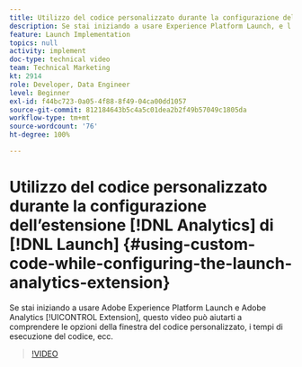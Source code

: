 ```yaml
---
title: Utilizzo del codice personalizzato durante la configurazione dell’estensione Analytics di Launch
description: Se stai iniziando a usare Experience Platform Launch, e l’estensione Adobe Analytics, questo video può aiutarti a comprendere le opzioni della finestra del codice personalizzato, la tempistica dell’esecuzione del codice, ecc.
feature: Launch Implementation
topics: null
activity: implement
doc-type: technical video
team: Technical Marketing
kt: 2914
role: Developer, Data Engineer
level: Beginner
exl-id: f44bc723-0a05-4f88-8f49-04ca00dd1057
source-git-commit: 812184643b5c4a5c01dea2b2f49b57049c1805da
workflow-type: tm+mt
source-wordcount: '76'
ht-degree: 100%

---
```


# Utilizzo del codice personalizzato durante la configurazione dell’estensione [!DNL Analytics] di [!DNL Launch]  {#using-custom-code-while-configuring-the-launch-analytics-extension}

Se stai iniziando a usare Adobe Experience Platform Launch e Adobe Analytics [!UICONTROL Extension], questo video può aiutarti a comprendere le opzioni della finestra del codice personalizzato, i tempi di esecuzione del codice, ecc.

>[!VIDEO](https://video.tv.adobe.com/v/27272/?quality=12&learn=on)
